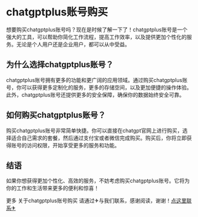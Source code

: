 # chatgptplus账号购买

想要购买chatgptplus账号吗？现在是时候了解一下了！chatgptplus账号是一个强大的工具，可以帮助你简化工作流程，提高工作效率，以及提供更加个性化的服务。无论是个人用户还是企业用户，都可以从中受益。

## 为什么选择chatgptplus账号？

chatgptplus账号拥有更多的功能和更广阔的应用领域。通过购买chatgptplus账号，你可以获得更多定制化的服务，更多的存储空间，以及更加便捷的操作体验。此外，chatgptplus账号还提供更多的安全保障，确保你的数据始终安全可靠。

## 如何购买chatgptplus账号？

购买chatgptplus账号非常简单快捷。你可以直接在chatgpt官网上进行购买，选择适合自己需求的套餐，然后通过支付宝或者微信完成购买。购买后，你将立即获得账号的访问权限，开始享受更多的服务和功能。

## 结语

如果你想获得更加个性化、高效的服务，不妨考虑购买chatgptplus账号。它将为你的工作和生活带来更多的便利和惊喜！

更多 关于chatgptplus账号购买 请通过✈与我们联系，感谢阅读，谢谢！[点这里联系✈](https://add.k02.cc)